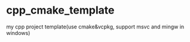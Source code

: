 # cpp_cmake_template
my cpp project template(use cmake&amp;vcpkg, support msvc and mingw in windows)
